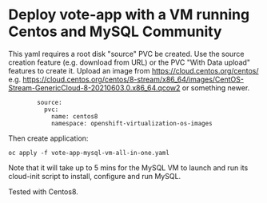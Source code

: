 # Deploy vote-app with a VM running Centos and MySQL Community 

This yaml requires a root disk "source" PVC be created.
Use the source creation feature (e.g. download from URL) or the PVC "With Data upload" features to create it.
Upload an image from https://cloud.centos.org/centos/
e.g.
https://cloud.centos.org/centos/8-stream/x86_64/images/CentOS-Stream-GenericCloud-8-20210603.0.x86_64.qcow2
or something newer.


```
        source:
          pvc:
            name: centos8
            namespace: openshift-virtualization-os-images
```

Then create application:

```
oc apply -f vote-app-mysql-vm-all-in-one.yaml
```

Note that it will take up to 5 mins for the MySQL VM to launch and run its cloud-init script to install, configure and run MySQL. 

Tested with Centos8.


